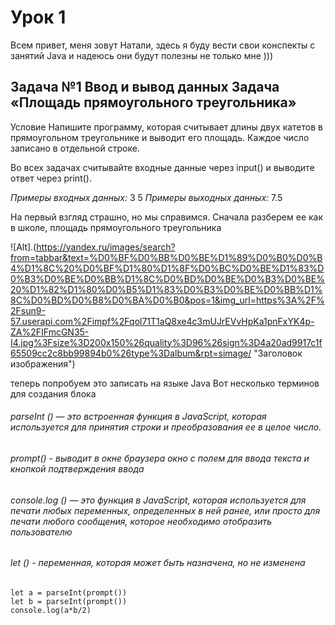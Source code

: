 
# Урок 1
Всем привет, меня зовут Натали, здесь я буду вести свои конспекты с занятий Java  и надеюсь они будут полезны не только мне )))

## Задача №1 Ввод и вывод данных Задача «Площадь прямоугольного треугольника»
Условие Напишите программу, которая считывает длины двух катетов в прямоугольном треугольнике и выводит его площадь. Каждое число записано в отдельной строке.

Во всех задачах считывайте входные данные через input() и выводите ответ через print().

*Примеры входных данных:*
3
5
*Примеры выходных данных:*
7.5

На первый взгляд страшно, но мы справимся.
Сначала разберем ее как в школе, площадь прямоугольного треугольника 

![Alt].(https://yandex.ru/images/search?from=tabbar&text=%D0%BF%D0%BB%D0%BE%D1%89%D0%B0%D0%B4%D1%8C%20%D0%BF%D1%80%D1%8F%D0%BC%D0%BE%D1%83%D0%B3%D0%BE%D0%BB%D1%8C%D0%BD%D0%BE%D0%B3%D0%BE%20%D1%82%D1%80%D0%B5%D1%83%D0%B3%D0%BE%D0%BB%D1%8C%D0%BD%D0%B8%D0%BA%D0%B0&pos=1&img_url=https%3A%2F%2Fsun9-57.userapi.com%2Fimpf%2Fqol71T1aQ8xe4c3mUJrEVvHpKa1pnFxYK4p-ZA%2FIFmcGN35-I4.jpg%3Fsize%3D200x150%26quality%3D96%26sign%3D4a20ad9917c1f65509cc2c8bb99894b0%26type%3Dalbum&rpt=simage/ "Заголовок изображения")


теперь попробуем это записать на языке Java
Вот несколько терминов для создания блока

###### parseInt () — это встроенная функция в JavaScript, которая используется для принятия строки и преобразования ее в целое число. 
###### prompt() - выводит в окне браузера окно с полем для ввода текста и кнопкой подтверждения ввода
###### сonsole.log () — это функция в JavaScript, которая используется для печати любых переменных, определенных в ней ранее, или просто для печати любого сообщения, которое необходимо отобразить пользователю
###### let () - переменная, которая может быть назначена, но не изменена

```
let a = parseInt(prompt())
let b = parseInt(prompt())
console.log(a*b/2)
```
